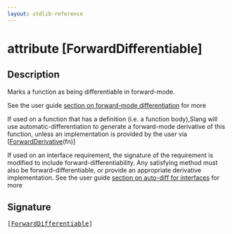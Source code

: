 ```yaml
---
layout: stdlib-reference
---
```


# attribute [ForwardDifferentiable]

## Description

Marks a function as being differentiable in forward-mode.

See the user guide [section on forward-mode differentiation](https://shader-slang.org/slang/user-guide/autodiff.html#invoking-auto-diff-in-slang) for more

If used on a function that has a definition (i.e. a function body),Slang will use
automatic-differentiation to generate a forward-mode derivative of this function,
unless an implementation is provided by the user via <span class='code'>[<a href="forwardderivative-07.html">ForwardDerivative</a>(fn)]</span>

If used on an interface requirement, the signature of the requirement is modified to
include forward-differentiability. Any satisfying method must also be forward-differentiable,
or provide an appropriate derivative implementation.
See the user guide [section on auto-diff for interfaces](https://shader-slang.org/slang/user-guide/autodiff.html##using-auto-diff-with-interface-requirements-and-interface-types) for more


## Signature

<pre>
[<a href="forwarddifferentiable-07.html">ForwardDifferentiable</a>]
</pre>

